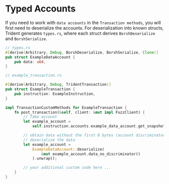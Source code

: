 # Typed Accounts

If you need to work with `data accounts` in the `Transaction methods`, you will first need to deserialize the accounts. For deserialization into known structs, Trident generates `types.rs`, where each struct derives `BorshDeserialize` and `BorshSerialize`.


```rust
// types.rs
#[derive(Arbitrary, Debug, BorshDeserialize, BorshSerialize, Clone)]
pub struct ExampleDataAccount {
    pub data: u64,
}
```


```rust
// example_transaction.rs

#[derive(Arbitrary, Debug, TridentTransaction)]
pub struct ExampleTransaction {
    pub instruction: ExampleInstruction,
}

impl TransactionCustomMethods for ExampleTransaction {
    fn post_transaction(&self, client: &mut impl FuzzClient) {
        // Take account
        let example_account =
            self.instruction.accounts.example_data_account.get_snapshot_after();

        // obtain data without the first 8 bytes (account discriminator) and
        // deserialize the data
        let example_account =
            ExampleDataAccount::deserialize(
                &mut example_account.data_no_discriminator()
            ).unwrap();

        // your additional custom code here ...
    }
}
```
